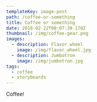 ```yaml
---
templateKey: image-post
path: /coffee-or-something
title: Coffee or something
date: 2018-02-22T00:07:39.170Z
thumbnail: /img/coffee-gear.png
images:
  - description: Flavor wheel
    image: /img/flavor_wheel.jpg
  - description: Jumbotron
    image: /img/jumbotron.jpg
tags:
  - coffee
  - storyboards
---
```

Coffee!
